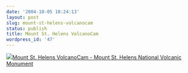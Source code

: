 ```yaml
---
date: '2004-10-05 10:24:13'
layout: post
slug: mount-st-helens-volcanocam
status: publish
title: Mount St. Helens VolcanoCam
wordpress_id: '47'
---
```


[![](http://www.fs.fed.us/gpnf/volcanocams/msh/images/mshvolcanocam.jpg)Mount St. Helens VolcanoCam - Mount St. Helens National Volcanic Monument](http://www.fs.fed.us/gpnf/volcanocams/msh/)


